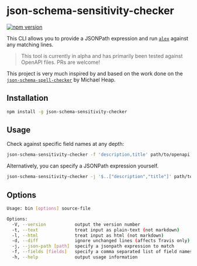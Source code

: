 # json-schema-sensitivity-checker

[![npm
version](https://badge.fury.io/js/json-schema-sensitivity-checker.svg)](https://badge.fury.io/js/json-schema-sensitivity-checker)

This CLI allows you to provide a JSONPath expression and run
[`alex`](https://alexjs.com) against any matching lines.

> This tool is currently in alpha and has primarily been tested against OpenAPI
> files. PRs are welcome!

This project is very much inspired by and based on the work done on the
[`json-schema-spell-checker`](https://github.com/mheap/json-schema-spell-checker)
by Michael Heap.

## Installation

```bash
npm install -g json-schema-sensitivity-checker
```

## Usage

Check against specific field names at any depth:

```bash
json-schema-sensitivity-checker -f 'description,title' path/to/openapi.json
```

Alternatively, you can specify a JSONPath expression yourself.

```bash
json-schema-sensitivity-checker -j '$..["description","title"]' path/to/openapi.json
```

## Options

```bash
Usage: bin [options] source-file

Options:
  -V, --version           output the version number
  -t, --text              treat input as plain-text (not markdown)
  -l, --html              treat input as html (not markdown)
  -d, --diff              ignore unchanged lines (affects Travis only)
  -j, --json-path [path]  specify a jsonpath expression to match
  -f, --fields [fields]   specify a comma separated list of field names to match
  -h, --help              output usage information
```
